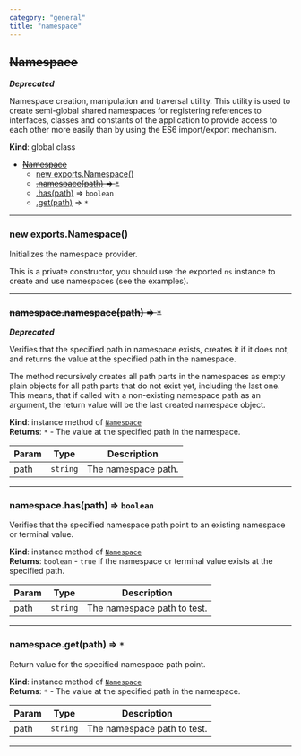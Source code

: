 ```yaml
---
category: "general"
title: "namespace"
---
```


## ~~Namespace~~&nbsp;<a name="Namespace" href="https://github.com/seznam/IMA.js-core/tree/0.16.2/namespace.js#L11" target="_blank"><span class="icon"><i class="fas fa-external-link-alt fa-xs"></i></span></a>
***Deprecated***

Namespace creation, manipulation and traversal utility. This utility is used
to create semi-global shared namespaces for registering references to
interfaces, classes and constants of the application to provide access to
each other more easily than by using the ES6 import/export mechanism.

**Kind**: global class  

* ~~[Namespace](#Namespace)~~
    * [new exports.Namespace()](#new_Namespace_new)
    * ~~[.namespace(path)](#Namespace+namespace) ⇒ <code>\*</code>~~
    * [.has(path)](#Namespace+has) ⇒ <code>boolean</code>
    * [.get(path)](#Namespace+get) ⇒ <code>\*</code>


* * *

### new exports.Namespace()&nbsp;<a name="new_Namespace_new"></a>
Initializes the namespace provider.

This is a private constructor, you should use the exported <code>ns</code>
instance to create and use namespaces (see the examples).


* * *

### ~~namespace.namespace(path) ⇒ <code>\*</code>~~&nbsp;<a name="Namespace+namespace" href="https://github.com/seznam/IMA.js-core/tree/0.16.2/namespace.js#L40" target="_blank"><span class="icon"><i class="fas fa-external-link-alt fa-xs"></i></span></a>
***Deprecated***

Verifies that the specified path in namespace exists, creates it if it
does not, and returns the value at the specified path in the namespace.

The method recursively creates all path parts in the namespaces as empty
plain objects for all path parts that do not exist yet, including the
last one. This means, that if called with a non-existing namespace path
as an argument, the return value will be the last created namespace
object.

**Kind**: instance method of [<code>Namespace</code>](#Namespace)  
**Returns**: <code>\*</code> - The value at the specified path in the namespace.  

| Param | Type | Description |
| --- | --- | --- |
| path | <code>string</code> | The namespace path. |


* * *

### namespace.has(path) ⇒ <code>boolean</code>&nbsp;<a name="Namespace+has" href="https://github.com/seznam/IMA.js-core/tree/0.16.2/namespace.js#L79" target="_blank"><span class="icon"><i class="fas fa-external-link-alt fa-xs"></i></span></a>
Verifies that the specified namespace path point to an existing
namespace or terminal value.

**Kind**: instance method of [<code>Namespace</code>](#Namespace)  
**Returns**: <code>boolean</code> - <code>true</code> if the namespace or terminal value exists
        at the specified path.  

| Param | Type | Description |
| --- | --- | --- |
| path | <code>string</code> | The namespace path to test. |


* * *

### namespace.get(path) ⇒ <code>\*</code>&nbsp;<a name="Namespace+get" href="https://github.com/seznam/IMA.js-core/tree/0.16.2/namespace.js#L89" target="_blank"><span class="icon"><i class="fas fa-external-link-alt fa-xs"></i></span></a>
Return value for the specified namespace path point.

**Kind**: instance method of [<code>Namespace</code>](#Namespace)  
**Returns**: <code>\*</code> - The value at the specified path in the namespace.  

| Param | Type | Description |
| --- | --- | --- |
| path | <code>string</code> | The namespace path to test. |


* * *

